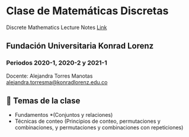 # Clase de Matemáticas Discretas
Discrete Mathematics Lecture Notes [Link](https://alejandratm.github.io/DiscreteMaths-KL)
## Fundación Universitaria Konrad Lorenz
### Periodos 2020-1, 2020-2 y 2021-1

Docente: Alejandra Torres Manotas [alejandra.torresma@konradlorenz.edu.co](mailto:alejandra.torresm@konradlorenz.edu.co)

## 📔 Temas de la clase

* Fundamentos
  *(Conjuntos y relaciones)
* Técnicas de conteo (Principios de conteo, permutaciones y combinaciones, y permutaciones y combinaciones con repeticiones)
